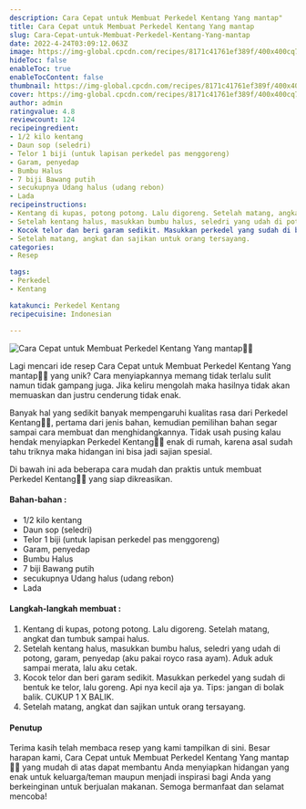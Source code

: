 ```yaml
---
description: Cara Cepat untuk Membuat Perkedel Kentang Yang mantap"
title: Cara Cepat untuk Membuat Perkedel Kentang Yang mantap
slug: Cara-Cepat-untuk-Membuat-Perkedel-Kentang-Yang-mantap
date: 2022-4-24T03:09:12.063Z
image: https://img-global.cpcdn.com/recipes/8171c41761ef389f/400x400cq70/photo.jpg
hideToc: false
enableToc: true
enableTocContent: false
thumbnail: https://img-global.cpcdn.com/recipes/8171c41761ef389f/400x400cq70/photo.jpg
cover: https://img-global.cpcdn.com/recipes/8171c41761ef389f/400x400cq70/photo.jpg
author: admin
ratingvalue: 4.8
reviewcount: 124
recipeingredient:
- 1/2 kilo kentang
- Daun sop (seledri)
- Telor 1 biji (untuk lapisan perkedel pas menggoreng)
- Garam, penyedap
- Bumbu Halus
- 7 biji Bawang putih
- secukupnya Udang halus (udang rebon)
- Lada
recipeinstructions:
- Kentang di kupas, potong potong. Lalu digoreng. Setelah matang, angkat dan tumbuk sampai halus.
- Setelah kentang halus, masukkan bumbu halus, seledri yang udah di potong, garam, penyedap (aku pakai royco rasa ayam). Aduk aduk sampai merata, lalu aku cetak.
- Kocok telor dan beri garam sedikit. Masukkan perkedel yang sudah di bentuk ke telor, lalu goreng. Api nya kecil aja ya. Tips: jangan di bolak balik. CUKUP 1 X BALIK.
- Setelah matang, angkat dan sajikan untuk orang tersayang.
categories:
- Resep

tags:
- Perkedel
- Kentang

katakunci: Perkedel Kentang
recipecuisine: Indonesian

---
```


![Cara Cepat untuk Membuat Perkedel Kentang Yang mantap👩‍🍳](https://img-global.cpcdn.com/recipes/8171c41761ef389f/400x400cq70/photo.jpg)

Lagi mencari ide resep Cara Cepat untuk Membuat Perkedel Kentang Yang mantap👩‍🍳 yang unik? Cara menyiapkannya memang tidak terlalu sulit namun tidak gampang juga. Jika keliru mengolah maka hasilnya tidak akan memuaskan dan justru cenderung tidak enak.

Banyak hal yang sedikit banyak mempengaruhi kualitas rasa dari Perkedel Kentang👩‍🍳, pertama dari jenis bahan, kemudian pemilihan bahan segar sampai cara membuat dan menghidangkannya. Tidak usah pusing kalau hendak menyiapkan Perkedel Kentang👩‍🍳 enak di rumah, karena asal sudah tahu triknya maka hidangan ini bisa jadi sajian spesial.

Di bawah ini ada beberapa cara mudah dan praktis untuk membuat Perkedel Kentang👩‍🍳 yang siap dikreasikan.

<!--inarticleads1-->

#### Bahan-bahan :

- 1/2 kilo kentang
- Daun sop (seledri)
- Telor 1 biji (untuk lapisan perkedel pas menggoreng)
- Garam, penyedap
- Bumbu Halus
- 7 biji Bawang putih
- secukupnya Udang halus (udang rebon)
- Lada

<!--inarticleads2-->

#### Langkah-langkah membuat :

1. Kentang di kupas, potong potong. Lalu digoreng. Setelah matang, angkat dan tumbuk sampai halus.
1. Setelah kentang halus, masukkan bumbu halus, seledri yang udah di potong, garam, penyedap (aku pakai royco rasa ayam). Aduk aduk sampai merata, lalu aku cetak.
1. Kocok telor dan beri garam sedikit. Masukkan perkedel yang sudah di bentuk ke telor, lalu goreng. Api nya kecil aja ya. Tips: jangan di bolak balik. CUKUP 1 X BALIK.
1. Setelah matang, angkat dan sajikan untuk orang tersayang.

#### Penutup

Terima kasih telah membaca resep yang kami tampilkan di sini. Besar harapan kami, Cara Cepat untuk Membuat Perkedel Kentang Yang mantap👩‍🍳 yang mudah di atas dapat membantu Anda menyiapkan hidangan yang enak untuk keluarga/teman maupun menjadi inspirasi bagi Anda yang berkeinginan untuk berjualan makanan. Semoga bermanfaat dan selamat mencoba!